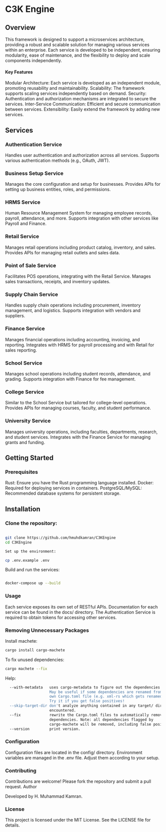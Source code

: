# C3K Engine
## Overview

This framework is designed to support a microservices architecture, providing a robust and scalable solution for managing various services within an enterprise. Each service is developed to be independent, ensuring modularity, ease of maintenance, and the flexibility to deploy and scale components independently.

#### Key Features

Modular Architecture: Each service is developed as an independent module, promoting reusability and maintainability.
Scalability: The framework supports scaling services independently based on demand.
Security: Authentication and authorization mechanisms are integrated to secure the services.
Inter-Service Communication: Efficient and secure communication between services.
Extensibility: Easily extend the framework by adding new services.

## Services

### Authentication Service
Handles user authentication and authorization across all services.
Supports various authentication methods (e.g., OAuth, JWT).

### Business Setup Service
Manages the core configuration and setup for businesses.
Provides APIs for setting up business entities, roles, and permissions.

### HRMS Service
Human Resource Management System for managing employee records, payroll, attendance, and more.
Supports integration with other services like Payroll and Finance.

### Retail Service
Manages retail operations including product catalog, inventory, and sales.
Provides APIs for managing retail outlets and sales data.

### Point of Sale Service
Facilitates POS operations, integrating with the Retail Service.
Manages sales transactions, receipts, and inventory updates.

### Supply Chain Service
Handles supply chain operations including procurement, inventory management, and logistics.
Supports integration with vendors and suppliers.

### Finance Service
Manages financial operations including accounting, invoicing, and reporting.
Integrates with HRMS for payroll processing and with Retail for sales reporting.

### School Service
Manages school operations including student records, attendance, and grading.
Supports integration with Finance for fee management.

### College Service
Similar to the School Service but tailored for college-level operations.
Provides APIs for managing courses, faculty, and student performance.

### University Service
Manages university operations, including faculties, departments, research, and student services.
Integrates with the Finance Service for managing grants and funding.

## Getting Started
### Prerequisites
Rust: Ensure you have the Rust programming language installed.
Docker: Required for deploying services in containers.
PostgreSQL/MySQL: Recommended database systems for persistent storage.

## Installation

### Clone the repository:

```bash

git clone https://github.com/hmuhdkamran/C3KEngine
cd C3KEngine

Set up the environment:
```

```bash
cp .env.example .env
```

Build and run the services:

```bash

docker-compose up --build
```

### Usage
Each service exposes its own set of RESTful APIs. Documentation for each service can be found in the docs/ directory.
The Authentication Service is required to obtain tokens for accessing other services.

### Removing Unnecessary Packages
Install machete:
```bash
cargo install cargo-machete
```

To fix unused dependencies:
```bash
cargo machete --fix
```

Help:
```bash
  --with-metadata   uses cargo-metadata to figure out the dependencies' names.
                    May be useful if some dependencies are renamed from their
                    own Cargo.toml file (e.g. xml-rs which gets renamed xml).
                    Try it if you get false positives!
  --skip-target-dir don't analyze anything contained in any target/ directories
                    encountered.
  --fix             rewrite the Cargo.toml files to automatically remove unused
                    dependencies. Note: all dependencies flagged by
                    cargo-machete will be removed, including false positives.
  --version         print version.
```

### Configuration
Configuration files are located in the config/ directory.
Environment variables are managed in the .env file. Adjust them according to your setup.

### Contributing
Contributions are welcome! Please fork the repository and submit a pull request.
Author

Developed by H. Muhammad Kamran.
### License

This project is licensed under the MIT License. See the LICENSE file for details.
